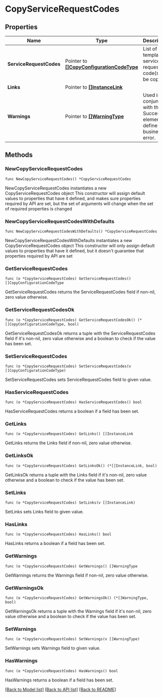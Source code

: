# CopyServiceRequestCodes

## Properties

Name | Type | Description | Notes
------------ | ------------- | ------------- | -------------
**ServiceRequestCodes** | Pointer to [**[]CopyConfigurationCodeType**](CopyConfigurationCodeType.md) | List of the template service request code(s) to be copied. | [optional] 
**Links** | Pointer to [**[]InstanceLink**](InstanceLink.md) |  | [optional] 
**Warnings** | Pointer to [**[]WarningType**](WarningType.md) | Used in conjunction with the Success element to define a business error. | [optional] 

## Methods

### NewCopyServiceRequestCodes

`func NewCopyServiceRequestCodes() *CopyServiceRequestCodes`

NewCopyServiceRequestCodes instantiates a new CopyServiceRequestCodes object
This constructor will assign default values to properties that have it defined,
and makes sure properties required by API are set, but the set of arguments
will change when the set of required properties is changed

### NewCopyServiceRequestCodesWithDefaults

`func NewCopyServiceRequestCodesWithDefaults() *CopyServiceRequestCodes`

NewCopyServiceRequestCodesWithDefaults instantiates a new CopyServiceRequestCodes object
This constructor will only assign default values to properties that have it defined,
but it doesn't guarantee that properties required by API are set

### GetServiceRequestCodes

`func (o *CopyServiceRequestCodes) GetServiceRequestCodes() []CopyConfigurationCodeType`

GetServiceRequestCodes returns the ServiceRequestCodes field if non-nil, zero value otherwise.

### GetServiceRequestCodesOk

`func (o *CopyServiceRequestCodes) GetServiceRequestCodesOk() (*[]CopyConfigurationCodeType, bool)`

GetServiceRequestCodesOk returns a tuple with the ServiceRequestCodes field if it's non-nil, zero value otherwise
and a boolean to check if the value has been set.

### SetServiceRequestCodes

`func (o *CopyServiceRequestCodes) SetServiceRequestCodes(v []CopyConfigurationCodeType)`

SetServiceRequestCodes sets ServiceRequestCodes field to given value.

### HasServiceRequestCodes

`func (o *CopyServiceRequestCodes) HasServiceRequestCodes() bool`

HasServiceRequestCodes returns a boolean if a field has been set.

### GetLinks

`func (o *CopyServiceRequestCodes) GetLinks() []InstanceLink`

GetLinks returns the Links field if non-nil, zero value otherwise.

### GetLinksOk

`func (o *CopyServiceRequestCodes) GetLinksOk() (*[]InstanceLink, bool)`

GetLinksOk returns a tuple with the Links field if it's non-nil, zero value otherwise
and a boolean to check if the value has been set.

### SetLinks

`func (o *CopyServiceRequestCodes) SetLinks(v []InstanceLink)`

SetLinks sets Links field to given value.

### HasLinks

`func (o *CopyServiceRequestCodes) HasLinks() bool`

HasLinks returns a boolean if a field has been set.

### GetWarnings

`func (o *CopyServiceRequestCodes) GetWarnings() []WarningType`

GetWarnings returns the Warnings field if non-nil, zero value otherwise.

### GetWarningsOk

`func (o *CopyServiceRequestCodes) GetWarningsOk() (*[]WarningType, bool)`

GetWarningsOk returns a tuple with the Warnings field if it's non-nil, zero value otherwise
and a boolean to check if the value has been set.

### SetWarnings

`func (o *CopyServiceRequestCodes) SetWarnings(v []WarningType)`

SetWarnings sets Warnings field to given value.

### HasWarnings

`func (o *CopyServiceRequestCodes) HasWarnings() bool`

HasWarnings returns a boolean if a field has been set.


[[Back to Model list]](../README.md#documentation-for-models) [[Back to API list]](../README.md#documentation-for-api-endpoints) [[Back to README]](../README.md)


